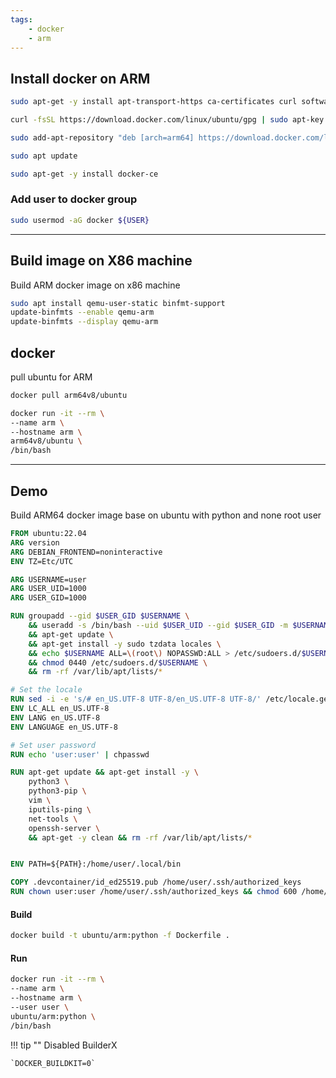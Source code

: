 ```yaml
---
tags:
    - docker
    - arm
---
```

## Install docker on ARM

```bash
sudo apt-get -y install apt-transport-https ca-certificates curl software-properties-common

curl -fsSL https://download.docker.com/linux/ubuntu/gpg | sudo apt-key add -

sudo add-apt-repository "deb [arch=arm64] https://download.docker.com/linux/ubuntu $(lsb_release -cs) stable"

sudo apt update

sudo apt-get -y install docker-ce

```

### Add user to docker group

```bash
sudo usermod -aG docker ${USER}
```

---

## Build image on X86 machine
Build ARM docker image on x86 machine

```bash
sudo apt install qemu-user-static binfmt-support
update-binfmts --enable qemu-arm
update-binfmts --display qemu-arm
```


## docker
pull ubuntu for ARM

```bash
docker pull arm64v8/ubuntu
```

```bash
docker run -it --rm \
--name arm \
--hostname arm \
arm64v8/ubuntu \
/bin/bash

```

---

## Demo

Build ARM64 docker image base on ubuntu with python and none root user

```Dockerfile
FROM ubuntu:22.04
ARG version
ARG DEBIAN_FRONTEND=noninteractive
ENV TZ=Etc/UTC

ARG USERNAME=user
ARG USER_UID=1000
ARG USER_GID=1000

RUN groupadd --gid $USER_GID $USERNAME \
    && useradd -s /bin/bash --uid $USER_UID --gid $USER_GID -m $USERNAME \
    && apt-get update \
    && apt-get install -y sudo tzdata locales \
    && echo $USERNAME ALL=\(root\) NOPASSWD:ALL > /etc/sudoers.d/$USERNAME\
    && chmod 0440 /etc/sudoers.d/$USERNAME \
    && rm -rf /var/lib/apt/lists/* 

# Set the locale
RUN sed -i -e 's/# en_US.UTF-8 UTF-8/en_US.UTF-8 UTF-8/' /etc/locale.gen && locale-gen
ENV LC_ALL en_US.UTF-8
ENV LANG en_US.UTF-8
ENV LANGUAGE en_US.UTF-8

# Set user password
RUN echo 'user:user' | chpasswd

RUN apt-get update && apt-get install -y \
    python3 \
    python3-pip \
    vim \
    iputils-ping \
    net-tools \
    openssh-server \
    && apt-get -y clean && rm -rf /var/lib/apt/lists/*


ENV PATH=${PATH}:/home/user/.local/bin

COPY .devcontainer/id_ed25519.pub /home/user/.ssh/authorized_keys
RUN chown user:user /home/user/.ssh/authorized_keys && chmod 600 /home/user/.ssh/authorized_keys

```
#### Build
```bash
docker build -t ubuntu/arm:python -f Dockerfile .

```

#### Run 
```bash
docker run -it --rm \
--name arm \
--hostname arm \
--user user \
ubuntu/arm:python \
/bin/bash
```


!!! tip ""
    Disabled BuilderX

    `DOCKER_BUILDKIT=0` 
     
